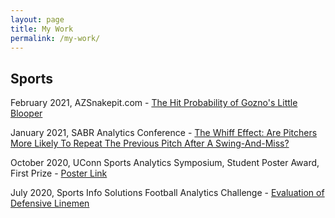```yaml
---
layout: page
title: My Work
permalink: /my-work/
---
```


## Sports

February 2021, AZSnakepit.com - [The Hit Probability of Gozno's Little Blooper](https://www.azsnakepit.com/2021/2/7/22265653/the-hit-probability-of-a-little-blooper-gonzo-walkoff)

January 2021, SABR Analytics Conference - [The Whiff Effect: Are Pitchers More Likely To Repeat The Previous Pitch After A Swing-And-Miss?](https://drive.google.com/file/d/1ySLk2gracBxjn8D5ncz-q5qPY2nTexNC/view?usp=sharing)

October 2020, UConn Sports Analytics Symposium, Student Poster Award, First Prize - [Poster Link](https://statds.org/events/ucsas2020/posters/ucsas-14-uconn_poster_presentation_final.pdf)

July 2020, Sports Info Solutions Football Analytics Challenge - [Evaluation of Defensive Linemen](https://docs.google.com/presentation/d/1q3XMY6B-_Xs9rrKLmaOtbG5CQWQ8IN4-5lBCNEcyooA/edit?usp=sharing)

